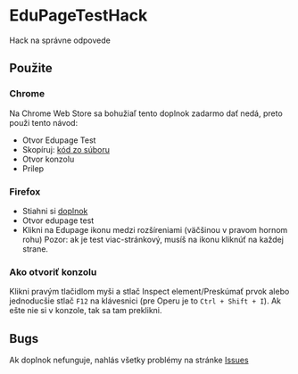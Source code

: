 # EduPageTestHack
Hack na správne odpovede

## Použite
### Chrome
Na Chrome Web Store sa bohužiaľ tento doplnok zadarmo dať nedá, preto použi tento návod: 
- Otvor Edupage Test
- Skopíruj: [kód zo súboru](https://raw.githubusercontent.com/ivanhrabcak/EduPageTestHack/main/src/edu-hack.js)
- Otvor konzolu
- Prilep

### Firefox
- Stiahni si [doplnok](https://addons.mozilla.org/sk/firefox/addon/edupagetesthack/)
- Otvor edupage test
- Klikni na Edupage ikonu medzi rozšíreniami (väčšinou v pravom hornom rohu)
Pozor: ak je test viac-stránkový, musíš na ikonu kliknúť na každej strane.

### Ako otvoriť konzolu
Klikni pravým tlačidlom myši a stlač Inspect element/Preskúmať prvok alebo jednoducšie stlač `F12` na klávesnici (pre Operu je to `Ctrl + Shift + I`). Ak ešte nie si v konzole, tak sa tam preklikni.

## Bugs
Ak doplnok nefunguje, nahlás všetky problémy na stránke [Issues](https://github.com/ivanhrabcak/EduPageTestHack/issues)
